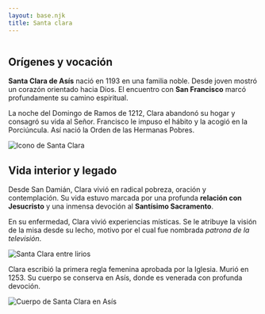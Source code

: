 ```yaml
---
layout: base.njk
title: Santa clara
---
```


<section>
    <div class="row">
      <div class="column">
        <h2>Orígenes y vocación</h2>
        <p><strong>Santa Clara de Asís</strong> nació en 1193 en una familia noble. Desde joven mostró un corazón orientado hacia Dios. El encuentro con <strong>San Francisco</strong> marcó profundamente su camino espiritual.</p>
        <p>La noche del Domingo de Ramos de 1212, Clara abandonó su hogar y consagró su vida al Señor. Francisco le impuso el hábito y la acogió en la Porciúncula. Así nació la Orden de las Hermanas Pobres.</p>
        <img src="../imagenes/santa-clara-icono.jpg" alt="Icono de Santa Clara" />
      </div>
      <div class="column">
        <h2>Vida interior y legado</h2>
        <p>Desde San Damián, Clara vivió en radical pobreza, oración y contemplación. Su vida estuvo marcada por una profunda <strong>relación con Jesucristo</strong> y una inmensa devoción al <strong>Santísimo Sacramento</strong>.</p>
        <p>En su enfermedad, Clara vivió experiencias místicas. Se le atribuye la visión de la misa desde su lecho, motivo por el cual fue nombrada <em>patrona de la televisión</em>.</p>
        <img src="../imagenes/santa-clara-lirios.jpg" alt="Santa Clara entre lirios" />
        <p>Clara escribió la primera regla femenina aprobada por la Iglesia. Murió en 1253. Su cuerpo se conserva en Asís, donde es venerada con profunda devoción.</p>
        <img src="../imagenes/santa-clara-relicario.jpeg" alt="Cuerpo de Santa Clara en Asís" />
      </div>
    </div>
  </section>
